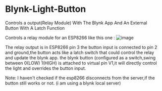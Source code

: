# Blynk-Light-Button
Controls a output(Relay Module) With The Blynk App And An External Button With A Latch Function

Controls a relay module for an ESP8266 like this one : 
![image](https://user-images.githubusercontent.com/81090239/123534986-306e8300-d74b-11eb-9811-d2525b3959d3.png)

The relay output is in ESP8266 pin 3
the button input is connected to pin 2 and ground,the button acts like a latch switch that could control the relay and update the blynk app.
the blynk button (configured as a switch,swing between 0(LOW) 1(HIGH) is attached to virtual pin V1,it will directly control the light and overrides the button input.

Note:
I haven't checked if the esp8266 disconnects from the server,if the button still works or not. (i am using a blynk local server)

